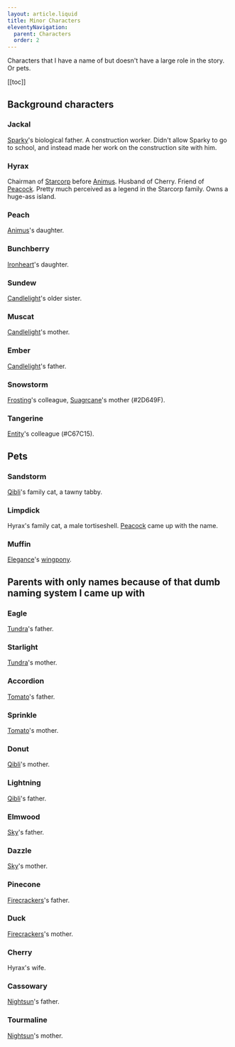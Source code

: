 ```yaml
---
layout: article.liquid
title: Minor Characters
eleventyNavigation:
  parent: Characters
  order: 2
---
```


Characters that I have a name of but doesn't have a large role in the story. Or pets.

[[toc]]

## Background characters

### Jackal

[Sparky](/characters/sparky/)'s biological father. A construction worker. Didn't allow Sparky to go to school, and instead made her work on the construction site with him.

### Hyrax

Chairman of [Starcorp](/world/bauhinia/starcorp/) before [Animus](/characters/animus/). Husband of Cherry. Friend of [Peacock](/characters/peacock/). Pretty much perceived as a legend in the Starcorp family. Owns a huge-ass island.

### Peach

[Animus](/characters/animus/)'s daughter.

### Bunchberry

[Ironheart](/characters/ironheart/)'s daughter.

### Sundew

[Candlelight](/characters/candlelight/)'s older sister.

### Muscat

[Candlelight](/characters/candlelight/)'s mother.

### Ember

[Candlelight](/characters/candlelight/)'s father.

### Snowstorm

[Frosting](/characters/frosting/)'s colleague, [Suagrcane](/characters/sugarcane/)'s mother (#2D649F).

### Tangerine

[Entity](/characters/entity/)'s colleague (#C67C15).

## Pets

### Sandstorm

[Qibli](/characters/qibli/)'s family cat, a tawny tabby.

### Limpdick

Hyrax's family cat, a male tortiseshell. [Peacock](/characters/peacock/) came up with the name.

### Muffin

[Elegance](/characters/elegance/)'s [wingpony](/world/creatures/).

## Parents with only names because of that dumb naming system I came up with

### Eagle

[Tundra](/characters/tundra/)'s father.

### Starlight

[Tundra](/characters/tundra/)'s mother.

### Accordion

[Tomato](/characters/tomato/)'s father.

### Sprinkle

[Tomato](/characters/tomato/)'s mother.

### Donut

[Qibli](/characters/qibli/)'s mother.

### Lightning

[Qibli](/characters/qibli/)'s father.

### Elmwood

[Sky](/characters/sky/)'s father.

### Dazzle

[Sky](/characters/sky/)'s mother.

### Pinecone

[Firecrackers](/characters/firecrackers/)'s father.

### Duck

[Firecrackers](/characters/firecrackers/)'s mother.

### Cherry

Hyrax's wife.

### Cassowary

[Nightsun](/characters/nightsun/)'s father.

### Tourmaline

[Nightsun](/characters/nightsun)'s mother.
